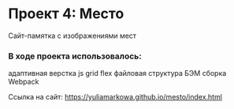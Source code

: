 # Проект 4: Место
Сайт-памятка с изображениями мест

### В ходе проекта использовалось:
адаптивная верстка
js
grid
flex
файловая структура БЭМ
сборка Webpack

Ссылка на сайт: https://yuliamarkowa.github.io/mesto/index.html